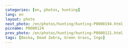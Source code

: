 ```yaml
---
categories: [en, photos, hunting]
lang: en
layout: photo
next_photo: /en/photos/hunting/hunting-P0000194.html
picname: P0000124
prev_photo: /en/photos/hunting/hunting-P0000121.html
tags: [Baska, Dead Zebra, Green Grass, Ingo]
---
```

